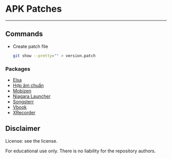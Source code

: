 # APK Patches

------

## Commands

- Create patch file

  ```sh
  git show --pretty="" > version.patch
  ```

### Packages

- [Elsa](./us.nobarriers.elsa/)
- [Hợp âm chuẩn](./com.hac.android.guitarchord/)
- [Mobizen](./com.rsupport.mvagent/)
- [Niagara Launcher](./bitpit.launcher/)
- [Songsterr](./com.songsterr/)
- [Vbook](./com.vbook.app/)
- [XRecorder](./videoeditor.videorecorder.screenrecorder)

## Disclaimer

License: see the license.

For educational use only. There is no liability for the repository authors.
